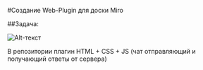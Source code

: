 #Создание Web-Plugin для доски Miro

##Задача:

![Alt-текст](https://vanyakrivilev.github.io/imgs/hack_ml-bot_goal.png "Задача")

В репозитории плагин HTML + CSS + JS (чат отправляющий и получающий ответы от сервера)
